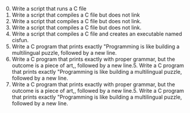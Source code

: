 0. Write a script that runs a C file
1. Write a script that compiles a C file but does not link
2. Write a script that compiles a C file but does not link.
3. Write a script that compiles a C file but does not link.
4. Write a script that compiles a C file and creates an executable named cisfun.
5. Write a C program that prints exactly "Programming is like building a multilingual puzzle, followed by a new line.
6. Write a C program that prints exactly with proper grammar, but the outcome is a piece of art,, followed by a new line.5. Write a C program that prints exactly "Programming is like building a multilingual puzzle, followed by a new line.
6. Write a C program that prints exactly with proper grammar, but the outcome is a piece of art,, followed by a new line.5. Write a C program that prints exactly "Programming is like building a multilingual puzzle, followed by a new line.

